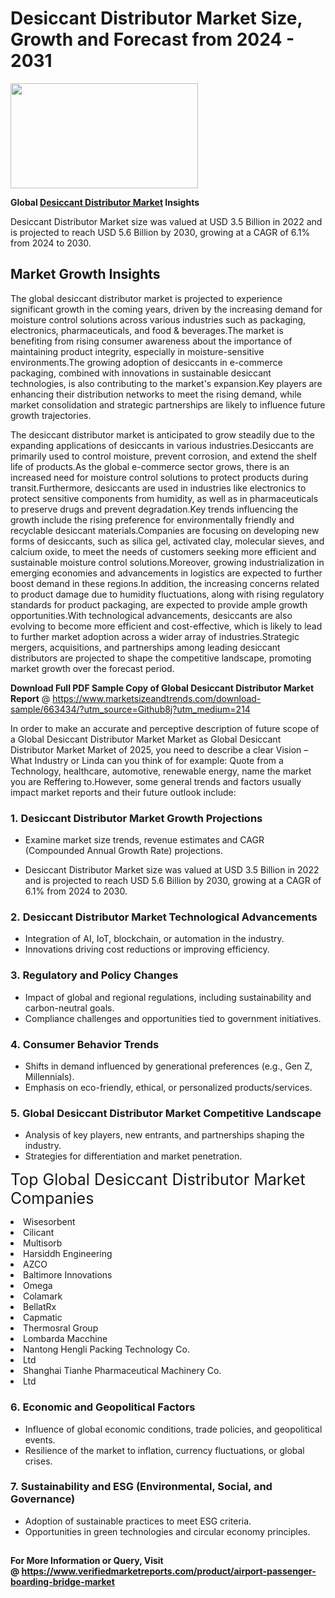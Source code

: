 <H1>Desiccant Distributor Market Size, Growth and Forecast from 2024 - 2031</H1><img class="aligncenter size-medium wp-image-584254" src="https://thirdeyenews.in/wp-content/uploads/2024/09/Global-Market-Research-300x168.jpeg" alt="" width="300" height="168" /><p><strong>Global&nbsp;<a href="https://www.marketsizeandtrends.com/download-sample/663434/?utm_source=Github8j?utm_medium=214">Desiccant Distributor Market</a> Insights</strong></p><p>Desiccant Distributor Market size was valued at USD 3.5 Billion in 2022 and is projected to reach USD 5.6 Billion by 2030, growing at a CAGR of 6.1% from 2024 to 2030.</p><p><h2>Market Growth Insights</h2> <p>The global desiccant distributor market is projected to experience significant growth in the coming years, driven by the increasing demand for moisture control solutions across various industries such as packaging, electronics, pharmaceuticals, and food & beverages.The market is benefiting from rising consumer awareness about the importance of maintaining product integrity, especially in moisture-sensitive environments.The growing adoption of desiccants in e-commerce packaging, combined with innovations in sustainable desiccant technologies, is also contributing to the market's expansion.Key players are enhancing their distribution networks to meet the rising demand, while market consolidation and strategic partnerships are likely to influence future growth trajectories.</p> <p>The desiccant distributor market is anticipated to grow steadily due to the expanding applications of desiccants in various industries.Desiccants are primarily used to control moisture, prevent corrosion, and extend the shelf life of products.As the global e-commerce sector grows, there is an increased need for moisture control solutions to protect products during transit.Furthermore, desiccants are used in industries like electronics to protect sensitive components from humidity, as well as in pharmaceuticals to preserve drugs and prevent degradation.Key trends influencing the growth include the rising preference for environmentally friendly and recyclable desiccant materials.Companies are focusing on developing new forms of desiccants, such as silica gel, activated clay, molecular sieves, and calcium oxide, to meet the needs of customers seeking more efficient and sustainable moisture control solutions.Moreover, growing industrialization in emerging economies and advancements in logistics are expected to further boost demand in these regions.In addition, the increasing concerns related to product damage due to humidity fluctuations, along with rising regulatory standards for product packaging, are expected to provide ample growth opportunities.With technological advancements, desiccants are also evolving to become more efficient and cost-effective, which is likely to lead to further market adoption across a wider array of industries.Strategic mergers, acquisitions, and partnerships among leading desiccant distributors are projected to shape the competitive landscape, promoting market growth over the forecast period.</p> <p><span class=""><strong>Download Full PDF Sample Copy of Global Desiccant Distributor Market Report</strong> @ <a href="https://www.marketsizeandtrends.com/download-sample/663434/?utm_source=Github8j?utm_medium=214" target="_blank">https://www.marketsizeandtrends.com/download-sample/663434/?utm_source=Github8j?utm_medium=214</a></span></p><p>In order to make an accurate and perceptive description of future scope of a Global&nbsp;Desiccant Distributor Market Market as Global&nbsp;Desiccant Distributor Market Market of 2025, you need to describe a clear Vision &ndash; What Industry or Linda can you think of for example: Quote from a Technology, healthcare, automotive, renewable energy, name the market you are Reffering to.However, some general trends and factors usually impact market reports and their future outlook include:</p><h3>1.&nbsp;<strong>Desiccant Distributor Market Growth Projections</strong></h3><ul><li>Examine market size trends, revenue estimates and CAGR (Compounded Annual Growth Rate) projections.</li><li><p>Desiccant Distributor Market size was valued at USD 3.5 Billion in 2022 and is projected to reach USD 5.6 Billion by 2030, growing at a CAGR of 6.1% from 2024 to 2030.</p></li></ul><h3>2.&nbsp;<strong>Desiccant Distributor Market Technological Advancements</strong></h3><ul><li>Integration of AI, IoT, blockchain, or automation in the industry.</li><li>Innovations driving cost reductions or improving efficiency.</li></ul><h3>3.&nbsp;<strong>Regulatory and Policy Changes</strong></h3><ul><li>Impact of global and regional regulations, including sustainability and carbon-neutral goals.</li><li>Compliance challenges and opportunities tied to government initiatives.</li></ul><h3>4.&nbsp;<strong>Consumer Behavior Trends</strong></h3><ul><li>Shifts in demand influenced by generational preferences (e.g., Gen Z, Millennials).</li><li>Emphasis on eco-friendly, ethical, or personalized products/services.</li></ul><h3>5.&nbsp;<strong>Global Desiccant Distributor Market Competitive Landscape</strong></h3><ul><li>Analysis of key players, new entrants, and partnerships shaping the industry.</li><li>Strategies for differentiation and market penetration.</li></ul><p data-pm-slice="1 1 []"><span style="color: inherit; font-family: inherit; font-size: 25px;">Top Global Desiccant Distributor Market Companies</span></p><div class="" data-test-id=""><p><li>Wisesorbent</li><li> Cilicant</li><li> Multisorb</li><li> Harsiddh Engineering</li><li> AZCO</li><li> Baltimore Innovations</li><li> Omega</li><li> Colamark</li><li> BellatRx</li><li> Capmatic</li><li> Thermosral Group</li><li> Lombarda Macchine</li><li> Nantong Hengli Packing Technology Co.</li><li>Ltd</li><li> Shanghai Tianhe Pharmaceutical Machinery Co.</li><li>Ltd</li></p></div><h3>6.&nbsp;<strong>Economic and Geopolitical Factors</strong></h3><ul><li>Influence of global economic conditions, trade policies, and geopolitical events.</li><li>Resilience of the market to inflation, currency fluctuations, or global crises.</li></ul><h3>7.&nbsp;<strong>Sustainability and ESG (Environmental, Social, and Governance)</strong></h3><ul><li>Adoption of sustainable practices to meet ESG criteria.</li><li>Opportunities in green technologies and circular economy principles.</li></ul><h2><strong style="font-size: 14px;">For More Information or Query, Visit @&nbsp;</strong><a style="background-color: #ffffff; font-size: 14px;" href="https://www.marketsizeandtrends.com/report/desiccant-distributor-market/" target="_blank">https://www.verifiedmarketreports.com/product/airport-passenger-boarding-bridge-market</a></h2>